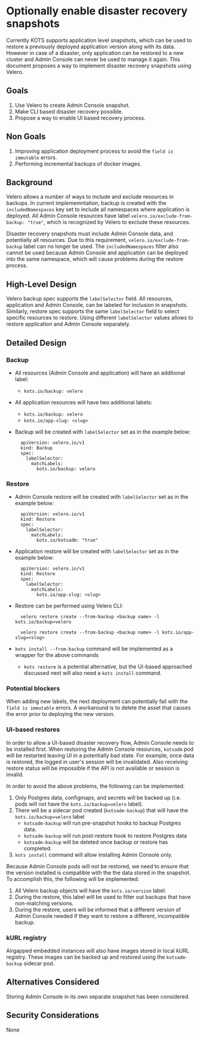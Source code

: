 # Optionally enable disaster recovery snapshots

Currently KOTS supports application level snapshots, which can be used to restore a previously deployed application version along with its data.
However in case of a disaster, only application can be restored to a new cluster and Admin Console can never be used to manage it again.
This document proposes a way to implement disaster recovery snapshots using Velero.

## Goals

1. Use Velero to create Admin Console snapshot.
1. Make CLI based disaster recovery possible.
1. Propose a way to enable UI based recovery process.

## Non Goals

1. Improving application deployment process to avoid the `field is immutable` errors.
1. Performing incremental backups of docker images.

## Background

Velero allows a number of ways to include and exclude resources in backups.
In current implememntation, backup is created with the `includedNamespaces` key set to include all namespaces where application is deployed.
All Admin Console resources have label `velero.io/exclude-from-backup: "true"`, which is recognized by Velero to exclude these resources.


Disaster recovery snapshots must include Admin Console data, and potentially all resources.
Due to this requirement, `velero.io/exclude-from-backup` label can no longer be used.
The `includedNamespaces` filter also cannot be used because Admin Console and application can be deployed into the same namespace, which will cause problems during the restore process.

## High-Level Design

Velero backup spec supports the `labelSelector` field.
All resources, application and Admin Console, can be labeled for inclusion in snapshots.
Similarly, restore spec supports the same `labelSelector` field to select specific resources to restore.
Using different `labelSelector` values allows to restore application and Admin Console separately.

## Detailed Design

### Backup

- All resources (Admin Console and application) will have an additional label:
    - `kots.io/backup: velero`
- All application resources will have two additional labels:
    - `kots.io/backup: velero`
    - `kots.io/app-slug: <slug>`
- Backup will be created with `labelSelector` set as in the example below:

        apiVersion: velero.io/v1
        kind: Backup
        spec:
          labelSelector:
            matchLabels:
              kots.io/backup: velero

### Restore

- Admin Console restore will be created with `labelSelector` set as in the example below:

        apiVersion: velero.io/v1
        kind: Restore
        spec:
          labelSelector:
            matchLabels:
              kots.io/kotsadm: "true"

- Application restore will be created with `labelSelector` set as in the example below:

        apiVersion: velero.io/v1
        kind: Restore
        spec:
          labelSelector:
            matchLabels:
              kots.io/app-slug: <slug>

- Restore can be performed using Velero CLI:

        velero restore create --from-backup <backup name> -l kots.io/backup=velero

        velero restore create --from-backup <backup name> -l kots.io/app-slug=<slug>

- `kots install --from-backup` command will be implemented as a wrapper for the above commands
    - `kots restore` is a potential alternative, but the UI-based approached discussed next will also need a `kots install` command.


### Potential blockers

When adding new labels, the next deployment can potentially fail with the `field is immutable` errors.
A workaround is to delete the asset that causes the error prior to deploying the new version.

### UI-based restores

In order to allow a UI-based disaster recovery flow, Admin Console needs to be installed first.
When restoring the Admin Console resources, `kotsadm` pod will be restarted leaving UI in a potentially bad state.
For example, once data is restored, the logged in user's session will be invalidated.
Also receiving restore status will be impossible if the API is not available or session is invalid.


In order to avoid the above problems, the following can be implemented:


1. Only Postgres data, configmaps, and secrets will be backed up (i.e. pods will not have the `kots.io/backup=velero` label).
1. There will be a sidecar pod created (`kotsadm-backup`) that will have the `kots.io/backup=velero` label
    - `kotsadm-backup` will run pre-snapshot hooks to backup Postgres data.
    - `kotsadm-backup` will run post-restore hook to restore Postgres data
    - `kotsadm-backup` will be deleted once backup or restore has completed.
1. `kots install` command will allow installing Admin Console only.


Because Admin Console pods will not be restored, we need to ensure that the version installed is compatible with the the data stored in the snapshot.
To accomplish this, the following will be implemented:


1. All Velero backup objects will have the `kots.io/version` label.
1. During the restore, this label will be used to filter out backups that have non-matching versions.
1. During the restore, users will be informed that a different version of Admin Console needed if they want to restore a different, incompatible backup.


### kURL registry

Airgapped embedded instances will also have images stored in local kURL registry.
These images can be backed up and restored using the `kotsadm-backup` sidecar pod.

## Alternatives Considered

Storing Admin Console in its own separate snapshot has been considered.

## Security Considerations

None